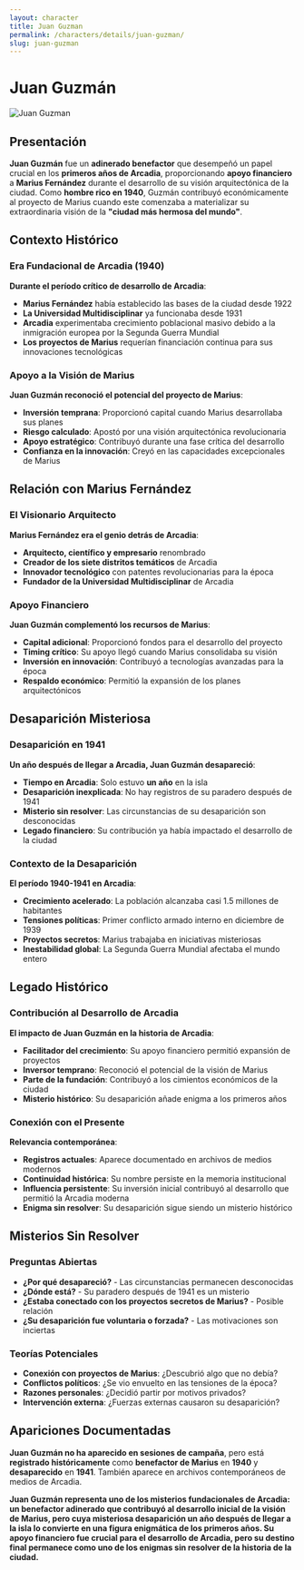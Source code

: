 ```yaml
---
layout: character
title: Juan Guzman
permalink: /characters/details/juan-guzman/
slug: juan-guzman
---
```


# Juan Guzmán

<div class="character-photo">
  <img src="{{ site.baseurl }}/assets/img/characters/juan-guzman.png" alt="Juan Guzman" />
</div>

## Presentación
**Juan Guzmán** fue un **adinerado benefactor** que desempeñó un papel crucial en los **primeros años de Arcadia**, proporcionando **apoyo financiero** a **Marius Fernández** durante el desarrollo de su visión arquitectónica de la ciudad. Como **hombre rico en 1940**, Guzmán contribuyó económicamente al proyecto de Marius cuando este comenzaba a materializar su extraordinaria visión de la **"ciudad más hermosa del mundo"**.

## Contexto Histórico

### **Era Fundacional de Arcadia (1940)**
**Durante el período crítico de desarrollo de Arcadia**:
- **Marius Fernández** había establecido las bases de la ciudad desde 1922
- **La Universidad Multidisciplinar** ya funcionaba desde 1931
- **Arcadia** experimentaba crecimiento poblacional masivo debido a la inmigración europea por la Segunda Guerra Mundial
- **Los proyectos de Marius** requerían financiación continua para sus innovaciones tecnológicas

### **Apoyo a la Visión de Marius**
**Juan Guzmán reconoció el potencial del proyecto de Marius**:
- **Inversión temprana**: Proporcionó capital cuando Marius desarrollaba sus planes
- **Riesgo calculado**: Apostó por una visión arquitectónica revolucionaria
- **Apoyo estratégico**: Contribuyó durante una fase crítica del desarrollo
- **Confianza en la innovación**: Creyó en las capacidades excepcionales de Marius

## Relación con Marius Fernández

### **El Visionario Arquitecto**
**Marius Fernández era el genio detrás de Arcadia**:
- **Arquitecto, científico y empresario** renombrado
- **Creador de los siete distritos temáticos** de Arcadia
- **Innovador tecnológico** con patentes revolucionarias para la época
- **Fundador de la Universidad Multidisciplinar** de Arcadia

### **Apoyo Financiero**
**Juan Guzmán complementó los recursos de Marius**:
- **Capital adicional**: Proporcionó fondos para el desarrollo del proyecto
- **Timing crítico**: Su apoyo llegó cuando Marius consolidaba su visión
- **Inversión en innovación**: Contribuyó a tecnologías avanzadas para la época
- **Respaldo económico**: Permitió la expansión de los planes arquitectónicos

## Desaparición Misteriosa

### **Desaparición en 1941**
**Un año después de llegar a Arcadia, Juan Guzmán desapareció**:
- **Tiempo en Arcadia**: Solo estuvo **un año** en la isla
- **Desaparición inexplicada**: No hay registros de su paradero después de 1941
- **Misterio sin resolver**: Las circunstancias de su desaparición son desconocidas
- **Legado financiero**: Su contribución ya había impactado el desarrollo de la ciudad

### **Contexto de la Desaparición**
**El período 1940-1941 en Arcadia**:
- **Crecimiento acelerado**: La población alcanzaba casi 1.5 millones de habitantes
- **Tensiones políticas**: Primer conflicto armado interno en diciembre de 1939
- **Proyectos secretos**: Marius trabajaba en iniciativas misteriosas
- **Inestabilidad global**: La Segunda Guerra Mundial afectaba el mundo entero

## Legado Histórico

### **Contribución al Desarrollo de Arcadia**
**El impacto de Juan Guzmán en la historia de Arcadia**:
- **Facilitador del crecimiento**: Su apoyo financiero permitió expansión de proyectos
- **Inversor temprano**: Reconoció el potencial de la visión de Marius
- **Parte de la fundación**: Contribuyó a los cimientos económicos de la ciudad
- **Misterio histórico**: Su desaparición añade enigma a los primeros años

### **Conexión con el Presente**
**Relevancia contemporánea**:
- **Registros actuales**: Aparece documentado en archivos de medios modernos
- **Continuidad histórica**: Su nombre persiste en la memoria institucional
- **Influencia persistente**: Su inversión inicial contribuyó al desarrollo que permitió la Arcadia moderna
- **Enigma sin resolver**: Su desaparición sigue siendo un misterio histórico

## Misterios Sin Resolver

### **Preguntas Abiertas**
- **¿Por qué desapareció?** - Las circunstancias permanecen desconocidas
- **¿Dónde está?** - Su paradero después de 1941 es un misterio
- **¿Estaba conectado con los proyectos secretos de Marius?** - Posible relación
- **¿Su desaparición fue voluntaria o forzada?** - Las motivaciones son inciertas

### **Teorías Potenciales**
- **Conexión con proyectos de Marius**: ¿Descubrió algo que no debía?
- **Conflictos políticos**: ¿Se vio envuelto en las tensiones de la época?
- **Razones personales**: ¿Decidió partir por motivos privados?
- **Intervención externa**: ¿Fuerzas externas causaron su desaparición?

## Apariciones Documentadas
**Juan Guzmán no ha aparecido en sesiones de campaña**, pero está **registrado históricamente** como **benefactor de Marius** en **1940** y **desaparecido** en **1941**. También aparece en archivos contemporáneos de medios de Arcadia.

**Juan Guzmán representa uno de los misterios fundacionales de Arcadia: un benefactor adinerado que contribuyó al desarrollo inicial de la visión de Marius, pero cuya misteriosa desaparición un año después de llegar a la isla lo convierte en una figura enigmática de los primeros años. Su apoyo financiero fue crucial para el desarrollo de Arcadia, pero su destino final permanece como uno de los enigmas sin resolver de la historia de la ciudad.**